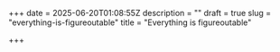 +++
date = 2025-06-20T01:08:55Z
description = ""
draft = true
slug = "everything-is-figureoutable"
title = "Everything is figureoutable"

+++


